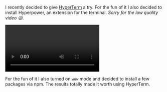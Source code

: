 I recently decided to give <a href="https://hyperterm.org/">HyperTerm</a> a try. For the fun of it I also decided to install Hyperpower, an extension for the terminal. *Sorry for the low quality video 😦*.

<div class="has-video">
  <video src="/assets/videos/hyperpower.mp4" class="video" controls></video>
</div>

For the fun of it I also turned on `wow` mode and decided to install a few packages via npm. The results totally made it worth using HyperTerm.
